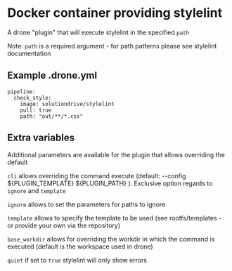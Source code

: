 # Docker container providing stylelint

A drone "plugin" that will execute stylelint in the specified `path`

Note: `path` is a required argument - for path patterns please see stylelint documentation

## Example .drone.yml

```
pipeline:
  check_style:
    image: solutiondrive/stylelint
    pull: true
    path: "out/**/*.css"
```

## Extra variables

Additional parameters are available for the plugin that allows overriding the default

`cli` allows overriding the command execute (default: --config ${PLUGIN_TEMPLATE} ${PLUGIN_PATH} ). Exclusive option regards to `ignore` and `template`

`ignore` allows to set the parameters for paths to ignore 

`template`  allows to specify the template to be used (see rootfs/templates - or provide your own via the repository) 

`base_workdir` allows for overriding the workdir in which the command is executed (default is the workspace used in drone)

`quiet` if set to `true` stylelint will only show errors
